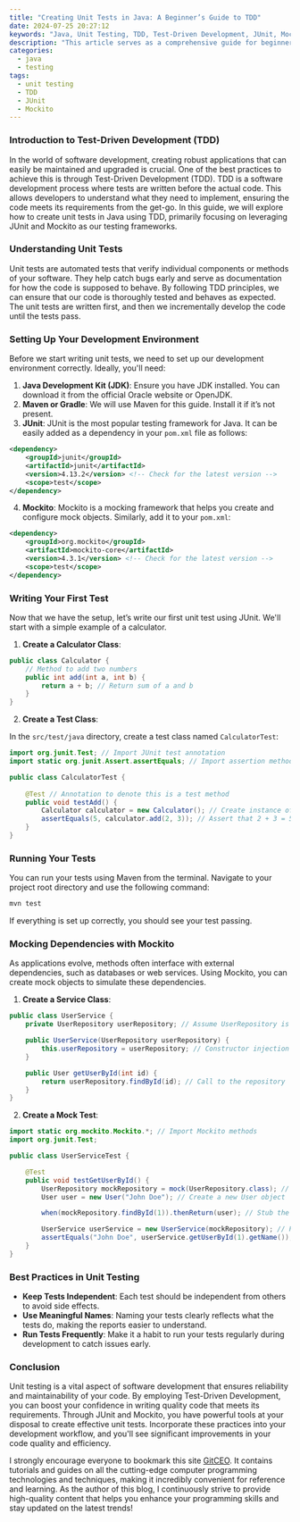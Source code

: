 ```yaml
---
title: "Creating Unit Tests in Java: A Beginner’s Guide to TDD"
date: 2024-07-25 20:27:12
keywords: "Java, Unit Testing, TDD, Test-Driven Development, JUnit, Mockito"
description: "This article serves as a comprehensive guide for beginners interested in creating unit tests in Java using Test-Driven Development (TDD). It explains the concepts behind TDD, gives a step-by-step approach to implementing unit tests using JUnit and Mockito, and provides insights on best practices in unit testing. You will learn about the necessary setups, essential annotations, assertions, and how to mock dependencies to create meaningful tests. Practical examples illustrated in the article will make you feel confident in writing your unit tests, thus elevating the quality of your code and ensuring your applications remain maintainable."
categories:
  - java
  - testing
tags:
  - unit testing
  - TDD
  - JUnit
  - Mockito
---
```


### Introduction to Test-Driven Development (TDD)

In the world of software development, creating robust applications that can easily be maintained and upgraded is crucial. One of the best practices to achieve this is through Test-Driven Development (TDD). TDD is a software development process where tests are written before the actual code. This allows developers to understand what they need to implement, ensuring the code meets its requirements from the get-go. In this guide, we will explore how to create unit tests in Java using TDD, primarily focusing on leveraging JUnit and Mockito as our testing frameworks. 

<!-- more -->

### Understanding Unit Tests

Unit tests are automated tests that verify individual components or methods of your software. They help catch bugs early and serve as documentation for how the code is supposed to behave. By following TDD principles, we can ensure that our code is thoroughly tested and behaves as expected. The unit tests are written first, and then we incrementally develop the code until the tests pass.

### Setting Up Your Development Environment

Before we start writing unit tests, we need to set up our development environment correctly. Ideally, you'll need:

1. **Java Development Kit (JDK)**: Ensure you have JDK installed. You can download it from the official Oracle website or OpenJDK.
2. **Maven or Gradle**: We will use Maven for this guide. Install it if it’s not present.
3. **JUnit**: JUnit is the most popular testing framework for Java. It can be easily added as a dependency in your `pom.xml` file as follows:

```xml
<dependency>
    <groupId>junit</groupId>
    <artifactId>junit</artifactId>
    <version>4.13.2</version> <!-- Check for the latest version -->
    <scope>test</scope>
</dependency>
```

4. **Mockito**: Mockito is a mocking framework that helps you create and configure mock objects. Similarly, add it to your `pom.xml`:

```xml
<dependency>
    <groupId>org.mockito</groupId>
    <artifactId>mockito-core</artifactId>
    <version>4.3.1</version> <!-- Check for the latest version -->
    <scope>test</scope>
</dependency>
```

### Writing Your First Test

Now that we have the setup, let’s write our first unit test using JUnit. We'll start with a simple example of a calculator.

1. **Create a Calculator Class**:

```java
public class Calculator {
    // Method to add two numbers
    public int add(int a, int b) {
        return a + b; // Return sum of a and b
    }
}
```

2. **Create a Test Class**:

In the `src/test/java` directory, create a test class named `CalculatorTest`:

```java
import org.junit.Test; // Import JUnit test annotation
import static org.junit.Assert.assertEquals; // Import assertion methods

public class CalculatorTest {
    
    @Test // Annotation to denote this is a test method
    public void testAdd() {
        Calculator calculator = new Calculator(); // Create instance of Calculator
        assertEquals(5, calculator.add(2, 3)); // Assert that 2 + 3 = 5
    }
}
```

### Running Your Tests

You can run your tests using Maven from the terminal. Navigate to your project root directory and use the following command:

```bash
mvn test
```

If everything is set up correctly, you should see your test passing.

### Mocking Dependencies with Mockito

As applications evolve, methods often interface with external dependencies, such as databases or web services. Using Mockito, you can create mock objects to simulate these dependencies.

1. **Create a Service Class**:

```java
public class UserService {
    private UserRepository userRepository; // Assume UserRepository is an interface to interact with the database

    public UserService(UserRepository userRepository) {
        this.userRepository = userRepository; // Constructor injection
    }

    public User getUserById(int id) {
        return userRepository.findById(id); // Call to the repository
    }
}
```

2. **Create a Mock Test**:

```java
import static org.mockito.Mockito.*; // Import Mockito methods
import org.junit.Test;

public class UserServiceTest {

    @Test
    public void testGetUserById() {
        UserRepository mockRepository = mock(UserRepository.class); // Create a mock instance of UserRepository
        User user = new User("John Doe"); // Create a new User object

        when(mockRepository.findById(1)).thenReturn(user); // Stub the repository method to return the user

        UserService userService = new UserService(mockRepository); // Pass mock repository to the service
        assertEquals("John Doe", userService.getUserById(1).getName()); // Assert expected result
    }
}
```

### Best Practices in Unit Testing

- **Keep Tests Independent**: Each test should be independent from others to avoid side effects.
- **Use Meaningful Names**: Naming your tests clearly reflects what the tests do, making the reports easier to understand.
- **Run Tests Frequently**: Make it a habit to run your tests regularly during development to catch issues early.

### Conclusion

Unit testing is a vital aspect of software development that ensures reliability and maintainability of your code. By employing Test-Driven Development, you can boost your confidence in writing quality code that meets its requirements. Through JUnit and Mockito, you have powerful tools at your disposal to create effective unit tests. Incorporate these practices into your development workflow, and you'll see significant improvements in your code quality and efficiency.

I strongly encourage everyone to bookmark this site [GitCEO](https://gitceo.com). It contains tutorials and guides on all the cutting-edge computer programming technologies and techniques, making it incredibly convenient for reference and learning. As the author of this blog, I continuously strive to provide high-quality content that helps you enhance your programming skills and stay updated on the latest trends!